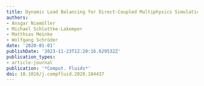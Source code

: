 ```yaml
---
title: Dynamic Load Balancing for Direct-Coupled Multiphysics Simulations
authors:
- Ansgar Niemöller
- Michael Schlottke-Lakemper
- Matthias Meinke
- Wolfgang Schröder
date: '2020-01-01'
publishDate: '2023-11-23T12:20:16.629532Z'
publication_types:
- article-journal
publication: '*Comput. Fluids*'
doi: 10.1016/j.compfluid.2020.104437
---
```

